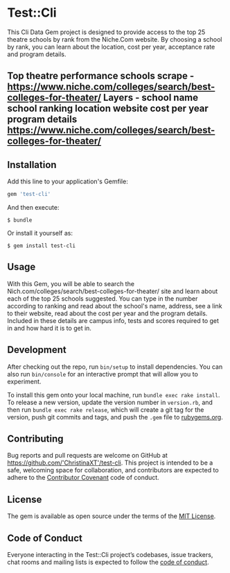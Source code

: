 # Test::Cli
This Cli Data Gem project is designed to provide access to the top 25 theatre schools by rank from the Niche.Com website. By choosing a school by rank, you can learn about the location, cost per year, acceptance rate and program details. 

Top theatre performance schools
scrape - https://www.niche.com/colleges/search/best-colleges-for-theater/
Layers - school name
         school ranking
         location
         website
         cost per year 
         program details
https://www.niche.com/colleges/search/best-colleges-for-theater/
-----------------------------------------------------------------------


## Installation

Add this line to your application's Gemfile:

```ruby
gem 'test-cli'
```

And then execute:

    $ bundle

Or install it yourself as:

    $ gem install test-cli

## Usage

With this Gem, you will be able to search the Nich.com/colleges/search/best-colleges-for-theater/ site and learn about each of the top 25 schools suggested. You can type in the number according to ranking and read about the school's name, address, see a link to their website, read about the cost per year and the program details. Included in these details are campus info, tests and scores required to get in and how hard it is to get in.





## Development

After checking out the repo, run `bin/setup` to install dependencies. You can also run `bin/console` for an interactive prompt that will allow you to experiment.

To install this gem onto your local machine, run `bundle exec rake install`. To release a new version, update the version number in `version.rb`, and then run `bundle exec rake release`, which will create a git tag for the version, push git commits and tags, and push the `.gem` file to [rubygems.org](https://rubygems.org).

## Contributing

Bug reports and pull requests are welcome on GitHub at https://github.com/'ChristinaXT'/test-cli. This project is intended to be a safe, welcoming space for collaboration, and contributors are expected to adhere to the [Contributor Covenant](http://contributor-covenant.org) code of conduct.

## License

The gem is available as open source under the terms of the [MIT License](https://opensource.org/licenses/MIT).

## Code of Conduct

Everyone interacting in the Test::Cli project’s codebases, issue trackers, chat rooms and mailing lists is expected to follow the [code of conduct](https://github.com/'ChristinaXT'/test-cli/blob/master/CODE_OF_CONDUCT.md).
